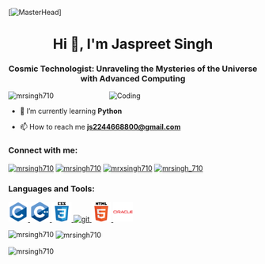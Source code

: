 [![MasterHead](https://www.consolpartners.com/rails/active_storage/blobs/eyJfcmFpbHMiOnsibWVzc2FnZSI6IkJBaHBBK0tzRHc9PSIsImV4cCI6bnVsbCwicHVyIjoiYmxvYl9pZCJ9fQ==--0ea5ea88dfeaf0113e4a7a910f59428b2dcf1a44/banner-default-blog.jpg)]
<h1 align="center">Hi 👋, I'm Jaspreet Singh</h1>
<h3 align="center">Cosmic Technologist: Unraveling the Mysteries of the Universe with Advanced Computing</h3>
<img align="right" width="300" src="https://thumbs.dreamstime.com/b/thin-lineart-hacker-coder-icon-white-background-117453481.jpg" alt="Coding">

<p align="left"> <img src="https://komarev.com/ghpvc/?username=mrsingh710&label=Profile%20views&color=0e75b6&style=flat" alt="mrsingh710" /> </p>

- 🌱 I’m currently learning **Python**

- 📫 How to reach me **js2244668800@gmail.com**

<h3 align="left">Connect with me:</h3>
<p align="left">
<a href="https://twitter.com/mrsingh710" target="blank"><img align="center" src="https://raw.githubusercontent.com/rahuldkjain/github-profile-readme-generator/master/src/images/icons/Social/twitter.svg" alt="mrsingh710" height="30" width="40" /></a>
<a href="https://linkedin.com/in/mrsingh710" target="blank"><img align="center" src="https://raw.githubusercontent.com/rahuldkjain/github-profile-readme-generator/master/src/images/icons/Social/linked-in-alt.svg" alt="mrsingh710" height="30" width="40" /></a>
<a href="https://fb.com/mrxsingh710" target="blank"><img align="center" src="https://raw.githubusercontent.com/rahuldkjain/github-profile-readme-generator/master/src/images/icons/Social/facebook.svg" alt="mrxsingh710" height="30" width="40" /></a>
<a href="https://instagram.com/mrsingh_710" target="blank"><img align="center" src="https://raw.githubusercontent.com/rahuldkjain/github-profile-readme-generator/master/src/images/icons/Social/instagram.svg" alt="mrsingh_710" height="30" width="40" /></a>
</p>

<h3 align="left">Languages and Tools:</h3>
<p align="left"> <a href="https://www.cprogramming.com/" target="_blank" rel="noreferrer"> <img src="https://raw.githubusercontent.com/devicons/devicon/master/icons/c/c-original.svg" alt="c" width="40" height="40"/> </a> <a href="https://www.w3schools.com/cpp/" target="_blank" rel="noreferrer"> <img src="https://raw.githubusercontent.com/devicons/devicon/master/icons/cplusplus/cplusplus-original.svg" alt="cplusplus" width="40" height="40"/> </a> <a href="https://www.w3schools.com/css/" target="_blank" rel="noreferrer"> <img src="https://raw.githubusercontent.com/devicons/devicon/master/icons/css3/css3-original-wordmark.svg" alt="css3" width="40" height="40"/> </a> <a href="https://git-scm.com/" target="_blank" rel="noreferrer"> <img src="https://www.vectorlogo.zone/logos/git-scm/git-scm-icon.svg" alt="git" width="40" height="40"/> </a> <a href="https://www.w3.org/html/" target="_blank" rel="noreferrer"> <img src="https://raw.githubusercontent.com/devicons/devicon/master/icons/html5/html5-original-wordmark.svg" alt="html5" width="40" height="40"/> </a> <a href="https://www.oracle.com/" target="_blank" rel="noreferrer"> <img src="https://raw.githubusercontent.com/devicons/devicon/master/icons/oracle/oracle-original.svg" alt="oracle" width="40" height="40"/> </a> </p>

<p><img align="left" src="https://github-readme-stats.vercel.app/api/top-langs?username=mrsingh710&show_icons=true&locale=en&layout=compact" alt="mrsingh710" /></p>

<p>&nbsp;<img align="center" src="https://github-readme-stats.vercel.app/api?username=mrsingh710&show_icons=true&locale=en" alt="mrsingh710" /></p>

<p><img align="center" src="https://github-readme-streak-stats.herokuapp.com/?user=mrsingh710&" alt="mrsingh710" /></p>
